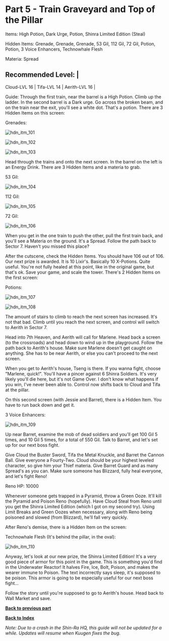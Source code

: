 # Part 5 - Train Graveyard and Top of the Pillar

Items: High Potion, Dark Urge, Potion, Shinra Limited Edition (Steal)

Hidden Items: Grenade, Grenade, Grenade, 53 Gil, 112 Gil, 72 Gil, Potion,
Potion, 3 Voice Enhancers, Technowhale Flesh

Materia: Spread

Recommended Level: |
--------------------
Cloud-LVL 16 |
Tifa-LVL 14 |
Aerith-LVL 16 |

Guide: Through the first train, near the barrel is a High Potion. Climb up the
ladder. In the second barrel is a Dark urge. Go across the broken beam, and on
the train near the exit, you'll see a white dot. That's a potion. There are 3
Hidden Items on this screen:

Grenades:

![hdn_itm_101](https://cloud.githubusercontent.com/assets/4260395/5240060/d7197662-78c8-11e4-9674-5f6a0673bbc6.jpg)

![hdn_itm_102](https://cloud.githubusercontent.com/assets/4260395/5240061/d7b652d4-78c8-11e4-9b5b-574a2d6eaca9.jpg)

![hdn_itm_103](https://cloud.githubusercontent.com/assets/4260395/5240062/d82bcfd2-78c8-11e4-927d-fd64eb511e9e.jpg)

Head through the trains and onto the next screen. In the barrel on the left
is an Energy Drink. There are 3 Hidden Items and a materia to grab.

53 Gil:

![hdn_itm_104](https://cloud.githubusercontent.com/assets/4260395/5240063/d830891e-78c8-11e4-9d7e-d902b8276669.jpg)

112 Gil:

![hdn_itm_105](https://cloud.githubusercontent.com/assets/4260395/5240067/d9d4d61c-78c8-11e4-8505-f3ad3f1ceace.jpg)

72 Gil:

![hdn_itm_106](https://cloud.githubusercontent.com/assets/4260395/5240102/65d49f94-78c9-11e4-8d47-4a55fb414854.jpg)

When you get in the one train to push the other, pull the first train back,
and you'll see a Materia on the ground. It's a Spread. Follow the path back
to Sector 7. Haven't you missed this place?

After the cutscene, check the Hidden Items. You should have 106 out of 106.
Our next prize is awarded. It is 10 Lixir's. Basically 10 X-Potions. Quite
useful. You're not fully healed at this point, like in the original game, but
that's ok. Save your game, and scale the tower. There's 2 Hidden Items on the
first screen:

Potions:

![hdn_itm_107](https://cloud.githubusercontent.com/assets/4260395/5240103/65dab802-78c9-11e4-9583-c3697b0866ba.jpg)

![hdn_itm_108](https://cloud.githubusercontent.com/assets/4260395/5240064/d84242bc-78c8-11e4-9071-dbdd12b8693f.jpg)

The amount of stairs to climb to reach the next screen has increased. It's
not that bad. Climb until you reach the next screen, and control will switch
to Aerith in Sector 7.

Head into 7th Heaven, and Aerith will call for Marlene. Head back a screen
(to the crossroads) and head down to wind up in the playground. Follow the
path back to Aerith's house. Make sure Marlene doesn't get caught on anything.
She has to be near Aerith, or else you can't proceed to the next screen.

When you get to Aerith's house, Tseng is there. If you wanna fight, choose
"Marlene, quick!". You'll have a pincer against 6 Shinra Soldiers. It's very
likely you'll die here, but it's not Game Over. I don't know what happens if
you win, I've never been able to. Control now shifts back to Cloud and Tifa at
the pillar.

On this second screen (with Jessie and Barret), there is a Hidden Item. You
have to run back down and get it.

3 Voice Enhancers:

![hdn_itm_109](https://cloud.githubusercontent.com/assets/4260395/5240065/d8b2a124-78c8-11e4-8965-f229cc327958.jpg)

Up near Barret, examine the mob of dead soldiers and you'll get 100 Gil 5
times, and 10 Gil 5 times, for a total of 550 Gil. Talk to Barret, and let's
set up for our next boss fight.

Give Cloud the Buster Sword, Tifa the Metal Knuckle, and Barret the Cannon
Ball. Give everyone a Fourty-Two. Cloud should be your highest leveled
character, so give him your Thief materia. Give Barret Guard and as many
Spread's as you can. Make sure someone has Blizzard, fully heal everyone, and
let's fight Reno!

Reno
HP: 10000

Whenever someone gets trapped in a Pyramid, throw a Green Ooze. It'll kill
the Pyramid and Poison Reno (hopefully). Have Cloud Steal from Reno until you
get the Shinra Limited Edition (which I got on my second try). Using Limit
Breaks and Green Oozes when necessary, along with Reno being poisoned and
slowed (from Blizzard), he'll fall very quickly.

After Reno's demise, there is a Hidden Item on the screen:

Technowhale Flesh (It's behind the pillar, in the oval):

![hdn_itm_110](https://cloud.githubusercontent.com/assets/4260395/5240066/d8bc891e-78c8-11e4-8d04-9184670fa6e0.jpg)

Anyway, let's look at our new prize, the Shinra Limited Edition! It's a very
good piece of armor for this point in the game. This is something you'd find
in the Underwater Reactor! It halves Fire, Ice, Bolt, Poison, and makes the
wearer immune to Poison. The text incorrectly says sleep, it's supposed to be
poison. This armor is going to be especially useful for our next boss fight...

Follow the story until you're supposed to go to Aerith's house. Head back to
Wall Market and save.

[**Back to previous part**][1]

[**Back to Index**][2]

*Note: Due to a crash in the Shin-Ra HQ, this guide will not be updated for a while. Updates will resume when Kuugen fixes the bug.*

[1]: https://github.com/Vgr255/Nightmare/blob/master/Walkthrough/Part%204%20-%20Sector%205%20and%20Wall%20Market.md
[2]: https://github.com/Vgr255/Nightmare#walkthrough
